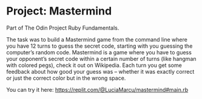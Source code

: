 # Project: Mastermind
Part of The Odin Project Ruby Fundamentals.

The task was to build a Mastermind game from the command line where you have 12 turns to guess the secret code, starting with you guessing the computer’s random code.
Mastermind is a game where you have to guess your opponent’s secret code within a certain number of turns (like hangman with colored pegs), check it out on Wikipedia. 
Each turn you get some feedback about how good your guess was – whether it was exactly correct or just the correct color but in the wrong space.

You can try it here: https://replit.com/@LuciaMarcu/mastermind#main.rb
